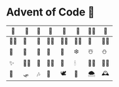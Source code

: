 # Advent of Code 🎄

| 🎁 | 🎊 | 🎉 | 🍾 | 🦌 | 🎀 | 🤶🏽 | 🍪 |
|---|---|---|---|---|---|---|---|
| 🤶🏿 | 🎄️ | 🍹 | 🎅🏼 | 🤶🏾 | 🎅🏽 | 🥮 | 🎅🏾 |
| 🌟 | 🎄 | 🌲 | 🎅 | 🤶 | ❄️ | ☃️ | ⛄ |
| ✨ | 🎅🏻 | 🍷 | 🎅🏿 | 🧦 | 🕯 | 🤶🏼 | 🤶🏻 |
| 🤶 | 🛷 | 🎶 | 🧤 | 🕊️ | 🧣 | 🌨️ | 🕰️ |
